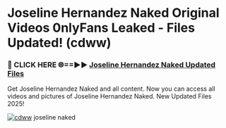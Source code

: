# Joseline Hernandez Naked Original Videos 0nlyFans Leaked - Files Updated! (cdww)

<h3>🔴 CLICK HERE 🌐==►► <a href="https://tinyurl.com/yckcrads" rel="nofollow">Joseline Hernandez Naked Updated Files</a></h3>

Get Joseline Hernandez Naked and all content. Now you can access all videos and pictures of Joseline Hernandez Naked. New Updated Files 2025!

[![cdww](https://i.imgur.com/hpKpOFt.gif)](https://tinyurl.com/yckcrads)
joseline naked
